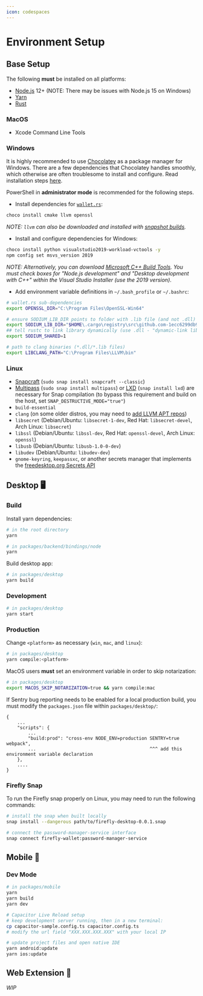 ```yaml
---
icon: codespaces
---
```


# Environment Setup

## Base Setup
The following __must__ be installed on all platforms:

- [Node.js](https://nodejs.org/en/) 12+ (NOTE: There may be issues with Node.js 15 on Windows)
- [Yarn](https://classic.yarnpkg.com/en/docs/install)
- [Rust](https://www.rust-lang.org/tools/install)

### MacOS
- Xcode Command Line Tools

### Windows
It is highly recommended to use [Chocolatey](https://chocolatey.org/) as a package manager for Windows.
There are a few dependencies that Chocolatey handles smoothly, which otherwise are often troublesome
to install and configure. Read installation steps [here](https://chocolatey.org/install).

PowerShell in __administrator mode__ is recommended for the following steps.

- Install dependencies for [`wallet.rs`](https://github.com/iotaledger/wallet.rs):
```bash
choco install cmake llvm openssl
```

_NOTE: `llvm` can also be downloaded and installed with [snapshot builds](https://llvm.org/builds/)._

- Install and configure dependencies for Windows:
```bash
choco install python visualstudio2019-workload-vctools -y
npm config set msvs_version 2019
```

_NOTE: Alternatively, you can download [Microsoft C++ Build Tools](https://visualstudio.microsoft.com/visual-cpp-build-tools/).
You must check boxes for "Node.js development" and "Desktop development with C++" within the Visual Studio Installer
(use the 2019 version)_.

- Add environment variable definitions in `~/.bash_profile` or `~/.bashrc`:
```bash
# wallet.rs sub-dependencies
export OPENSSL_DIR="C:\Program Files\OpenSSL-Win64"

# ensure SODIUM_LIB_DIR points to folder with .lib file (and not .dll)
export SODIUM_LIB_DIR="$HOME\.cargo\registry\src\github.com-1ecc6299db9ec823\libsodium-sys-0.2.7\msvc\x64\Release\v142"
## tell rustc to link library dynamically (use .dll - "dynamic-link library")
export SODIUM_SHARED=1

# path to clang binaries (*.dll/*.lib files)
export LIBCLANG_PATH="C:\Program Files\LLVM\bin"
```

### Linux
- [Snapcraft](https://snapcraft.io/) (`sudo snap install snapcraft --classic`)
- [Multipass](https://multipass.run/) (`sudo snap install multipass`) or [LXD](https://linuxcontainers.org/lxd/introduction/) (`snap install lxd`) are necessary for Snap compilation (to bypass this requirement and build on the host, set `SNAP_DESTRUCTIVE_MODE="true"`)
- `build-essential`
- `clang` (on some older distros, you may need to [add LLVM APT repos](https://apt.llvm.org/))
- `libsecret` (Debian/Ubuntu: `libsecret-1-dev`, Red Hat: `libsecret-devel`, Arch Linux: `libsecret`)
- `libssl` (Debian/Ubuntu: `libssl-dev`, Red Hat: `openssl-devel`, Arch Linux: `openssl`)
- `libusb` (Debian/Ubuntu: `libusb-1.0-0-dev`)
- `libudev` (Debian/Ubuntu: `libudev-dev`)
- `gnome-keyring`, `keepassxc`, or another secrets manager that implements the [freedesktop.org Secrets API](https://www.freedesktop.org/wiki/Specifications/secret-storage-spec/)

## Desktop 🖥️ 
### Build
Install yarn dependencies:
```bash
# in the root directory
yarn

# in packages/backend/bindings/node
yarn
```

Build desktop app:
```bash
# in packages/desktop
yarn build
```

### Development
```bash
# in packages/desktop
yarn start
```

### Production 
Change `<platform>` as necessary (`win`, `mac`, and `linux`):
```bash
# in packages/desktop
yarn compile:<platform>
```

MacOS users __must__ set an environment variable in order to skip notarization:
```bash
# in packages/desktop
export MACOS_SKIP_NOTARIZATION=true && yarn compile:mac
```

If Sentry bug reporting needs to be enabled for a local production build, you must modify the `packages.json` file within `packages/desktop/`:
```
{
    ...
    "scripts": {
        ...
        "build:prod": "cross-env NODE_ENV=production SENTRY=true webpack",
        ...                                          ^^^ add this environment variable declaration
    },
    ....
}
```

### Firefly Snap
To run the Firefly snap properly on Linux, you may need to run the following commands:
```bash
# install the snap when built locally
snap install --dangerous path/to/firefly-desktop-0.0.1.snap

# connect the password-manager-service interface
snap connect firefly-wallet:password-manager-service
```

## Mobile 📱 
### Dev Mode

```bash
# in packages/mobile
yarn
yarn build
yarn dev

# Capacitor Live Reload setup
# keep development server running, then in a new terminal:
cp capacitor-sample.config.ts capacitor.config.ts 
# modify the url field "XXX.XXX.XXX.XXX" with your local IP

# update project files and open native IDE
yarn android:update
yarn ios:update
```

## Web Extension 🔌
_WIP_
